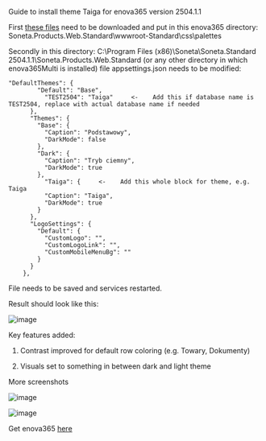 Guide to install theme Taiga for enova365 version 2504.1.1

First [these files](https://github.com/Websome-pl/CustomTaigaThemeEnova365Websome/tree/main/TaigaTheme) need to be downloaded and put in this enova365 directory: Soneta.Products.Web.Standard\wwwroot-Standard\css\palettes

Secondly in this directory: C:\Program Files (x86)\Soneta\Soneta.Standard 2504.1.1\Soneta.Products.Web.Standard (or any other directory in which enova365Multi is installed) file appsettings.json needs to be modified:

```
"DefaultThemes": {
        "Default": "Base",
	      "TEST2504": "Taiga"     <-    Add this if database name is TEST2504, replace with actual database name if needed
      },
      "Themes": {
        "Base": {
          "Caption": "Podstawowy",
          "DarkMode": false
        },
        "Dark": {
          "Caption": "Tryb ciemny",
          "DarkMode": true
        },
	      "Taiga": {     <-    Add this whole block for theme, e.g. Taiga
          "Caption": "Taiga",
          "DarkMode": true
        }
      },
      "LogoSettings": {
        "Default": {
          "CustomLogo": "",
          "CustomLogoLink": "",
          "CustomMobileMenuBg": ""
        }
      }
    },
```
File needs to be saved and services restarted.

Result should look like this:

![image](https://github.com/user-attachments/assets/63f23f72-ade2-4241-97c7-9e89b8f216dc)

Key features added:

1. Contrast improved for default row coloring (e.g. Towary, Dokumenty)

2. Visuals set to something in between dark and light theme

More screenshots

![image](https://github.com/user-attachments/assets/879623c5-c314-4432-b0b7-05f93e8a7654)

![image](https://github.com/user-attachments/assets/18b16ebf-d949-4b7c-b606-077888ee6ea1)

Get enova365 [here](https://www.enova.pl/)

